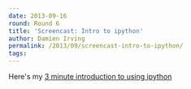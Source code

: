 ```yaml
---
date: 2013-09-16
round: Round 6
title: 'Screencast: Intro to ipython'
author: Damien Irving
permalink: /2013/09/screencast-intro-to-ipython/
tags:
---
```

Here's my <a href="http://www.screencast.com/t/JQQVXhNb" title="Intro to ipython" target="_blank">3 minute introduction to using ipython</a>
